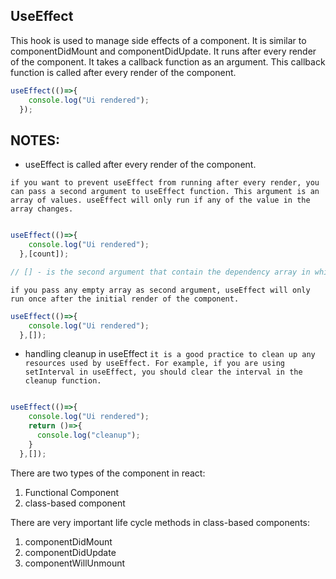 ## UseEffect 

This hook is used to manage side effects of a component. It is similar to componentDidMount and componentDidUpdate. It runs after every render of the component. It takes a callback function as an argument. This callback function is called after every render of the component. 

```js
useEffect(()=>{
    console.log("Ui rendered");
  });
```

## NOTES: 

- useEffect is called after every render of the component.

`if you want to prevent useEffect from running after every render, you can pass a second argument to useEffect function. This argument is an array of values. useEffect will only run if any of the value in the array changes.`



```js

useEffect(()=>{
    console.log("Ui rendered");
  },[count]);

// [] - is the second argument that contain the dependency array in which we pass the state variable that we want to watch for changes.
```

`if you pass any empty array as second argument, useEffect will only run once after the initial render of the component.`


```js
useEffect(()=>{
    console.log("Ui rendered");
  },[]);
```

- handling cleanup in useEffect
   `it is a good practice to clean up any resources used by useEffect. For example, if you are using setInterval in useEffect, you should clear the interval in the cleanup function.`


```js

useEffect(()=>{
    console.log("Ui rendered");
    return ()=>{
      console.log("cleanup");
    }
  },[]);
```

There are two types of the component in react:

1. Functional Component
2. class-based component


There are very important life cycle methods in class-based components:

1. componentDidMount
2. componentDidUpdate
3. componentWillUnmount



